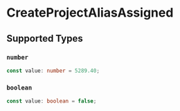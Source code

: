 # CreateProjectAliasAssigned


## Supported Types

### `number`

```typescript
const value: number = 5289.40;
```

### `boolean`

```typescript
const value: boolean = false;
```

